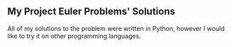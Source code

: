 My Project Euler Problems' Solutions
------------------------------------
All of my solutions to the problem were written in Python,
however I would like to try it on other programming languages.
